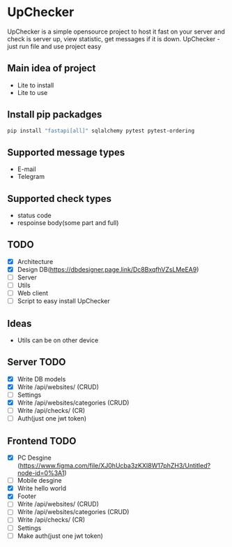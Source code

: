 # UpChecker

UpChecker is a simple opensource project to host it fast on your server and check is server up, view statistic, get messages if it is down. UpChecker - just run file and use project easy

## Main idea of project

- Lite to install
- Lite to use

## Install pip packadges

```bash
pip install "fastapi[all]" sqlalchemy pytest pytest-ordering
```

## Supported message types

- E-mail
- Telegram

## Supported check types

- status code
- respoinse body(some part and full)

## TODO

- [x] Architecture
- [x] Design DB(<https://dbdesigner.page.link/Dc8BxqfhVZsLMeEA9>)
- [ ] Server
- [ ] Utils
- [ ] Web client
- [ ] Script to easy install UpChecker

## Ideas

- Utils can be on other device

## Server TODO

- [x] Write DB models
- [x] Write /api/websites/ (CRUD)
- [ ] Settings
- [x] Write /api/websites/categories (CRUD)
- [ ] Write /api/checks/ (CR)
- [ ] Auth(just one jwt token)

## Frontend TODO

- [x] PC Desgine (<https://www.figma.com/file/XJ0hUcba3zKXI8W17phZH3/Untitled?node-id=0%3A1>)
- [ ] Mobile desgine
- [x] Write hello world
- [x] Footer
- [ ] Write /api/websites/ (CRUD)
- [ ] Write /api/websites/categories (CRUD)
- [ ] Write /api/checks/ (CR)
- [ ] Settings
- [ ] Make auth(just one jwt token)
